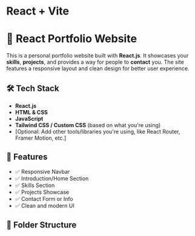 # React + Vite

# 💼 React Portfolio Website

This is a personal portfolio website built with **React.js**. It showcases your **skills**, **projects**, and provides a way for people to **contact** you. The site features a responsive layout and clean design for better user experience.

## 🛠 Tech Stack

- **React.js**
- **HTML & CSS**
- **JavaScript**
- **Tailwind CSS / Custom CSS** (based on what you're using)
- [Optional: Add other tools/libraries you're using, like React Router, Framer Motion, etc.]

## 🚀 Features

- ✅ Responsive Navbar
- ✅ Introduction/Home Section
- ✅ Skills Section
- ✅ Projects Showcase
- ✅ Contact Form or Info
- ✅ Clean and modern UI

## 📂 Folder Structure


